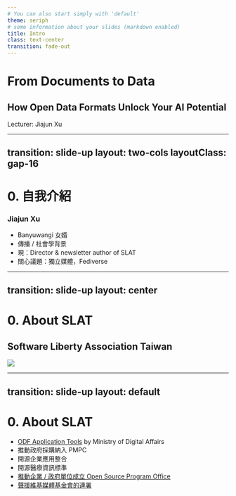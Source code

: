 ```yaml
---
# You can also start simply with 'default'
theme: seriph
# some information about your slides (markdown enabled)
title: Intro
class: text-center
transition: fade-out
---
```


# From Documents to Data
## How Open Data Formats Unlock Your AI Potential

Lecturer: Jiajun Xu

---
transition: slide-up
layout: two-cols
layoutClass: gap-16
---

# 0. 自我介紹

### Jiajun Xu
- Banyuwangi 女婿
- 傳播 / 社會學背景
- 現：Director & newsletter author of SLAT
- 關心議題：獨立媒體，Fediverse

---
transition: slide-up
layout: center
---

# 0. About SLAT

## Software Liberty Association Taiwan

<img src="/img/slat_photo.jpg" style="width: auto; max-height: 50vh;"/>

---
transition: slide-up
layout: default
---
# 0. About SLAT

<v-clicks>

- [ODF Application Tools](https://moda.gov.tw/en/digital-affairs/digital-service/app-services/248) by Ministry of Digital Affairs
- 推動政府採購納入 PMPC
- 開源企業應用整合
- 開源醫療資訊標準
- [推動企業 / 政府單位成立 Open Source Program Office](https://slat.org/node/210)
- [聲援維基媒體基金會的連署](https://slat.org.tw/node/203)

</v-clicks>
